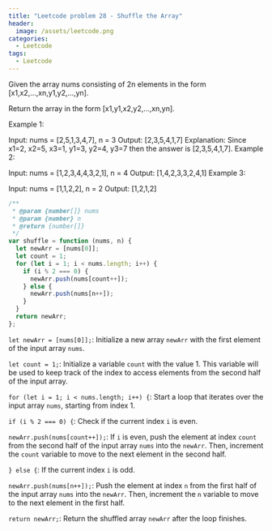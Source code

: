 ```yaml
---
title: "Leetcode problem 28 - Shuffle the Array"
header:
  image: /assets/leetcode.png
categories:
  - Leetcode
tags:
  - Leetcode
---
```


Given the array nums consisting of 2n elements in the form [x1,x2,...,xn,y1,y2,...,yn].

Return the array in the form [x1,y1,x2,y2,...,xn,yn].

Example 1:

Input: nums = [2,5,1,3,4,7], n = 3
Output: [2,3,5,4,1,7]
Explanation: Since x1=2, x2=5, x3=1, y1=3, y2=4, y3=7 then the answer is [2,3,5,4,1,7].
Example 2:

Input: nums = [1,2,3,4,4,3,2,1], n = 4
Output: [1,4,2,3,3,2,4,1]
Example 3:

Input: nums = [1,1,2,2], n = 2
Output: [1,2,1,2]

```js
/**
 * @param {number[]} nums
 * @param {number} n
 * @return {number[]}
 */
var shuffle = function (nums, n) {
  let newArr = [nums[0]];
  let count = 1;
  for (let i = 1; i < nums.length; i++) {
    if (i % 2 === 0) {
      newArr.push(nums[count++]);
    } else {
      newArr.push(nums[n++]);
    }
  }
  return newArr;
};
```

`let newArr = [nums[0]];`: Initialize a new array `newArr` with the first element of the input array `nums`.

`let count = 1;`: Initialize a variable `count` with the value 1. This variable will be used to keep track of the index to access elements from the second half of the input array.

`for (let i = 1; i < nums.length; i++) {`: Start a loop that iterates over the input array `nums`, starting from index 1.

`if (i % 2 === 0) {`: Check if the current index `i` is even.

`newArr.push(nums[count++]);`: If `i` is even, push the element at index `count` from the second half of the input array `nums` into the `newArr`. Then, increment the `count` variable to move to the next element in the second half.

`} else {`: If the current index `i` is odd.

`newArr.push(nums[n++]);`: Push the element at index `n` from the first half of the input array `nums` into the `newArr`. Then, increment the `n` variable to move to the next element in the first half.

`return newArr;`: Return the shuffled array `newArr` after the loop finishes.
